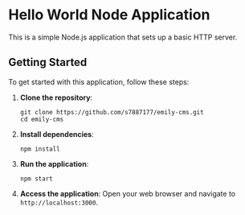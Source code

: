# Hello World Node Application

This is a simple Node.js application that sets up a basic HTTP server.

## Getting Started

To get started with this application, follow these steps:

1. **Clone the repository**:
   ```
   git clone https://github.com/s7887177/emily-cms.git
   cd emily-cms
   ```

2. **Install dependencies**:
   ```
   npm install
   ```

3. **Run the application**:
   ```
   npm start
   ```

4. **Access the application**:
   Open your web browser and navigate to `http://localhost:3000`.